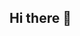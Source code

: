## Hi there 👋

<!--
**andressatoledo/andressatoledo** is a ✨ _special_ ✨ repository because its `README.md` (this file) appears on your GitHub profile.

[![MasterHead](https://www.google.com/url?sa=i&url=https%3A%2F%2Fwww.reddit.com%2Fr%2Fwallpapers%2Fcomments%2Fwz75j2%2Fhere_is_5_different_versions_of_the_starry_night%2F&psig=AOvVaw3cRJSwYVprb1EhnQuxvpur&ust=1723589654434000&source=images&cd=vfe&opi=89978449&ved=0CBIQjRxqFwoTCODB9PvF8IcDFQAAAAAdAAAAABAm)(https://github.com/andressatoledo)]
